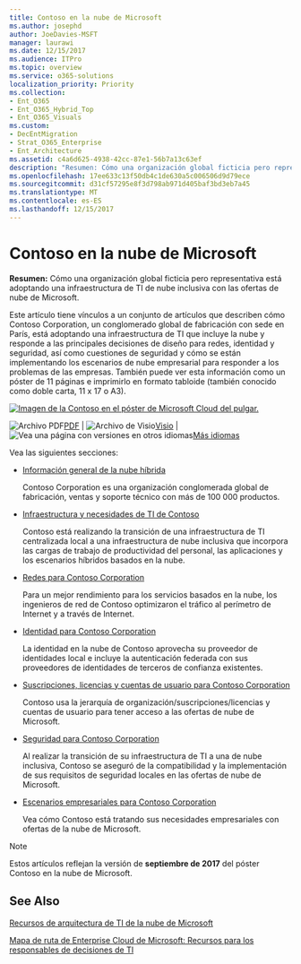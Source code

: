 ```yaml
---
title: Contoso en la nube de Microsoft
ms.author: josephd
author: JoeDavies-MSFT
manager: laurawi
ms.date: 12/15/2017
ms.audience: ITPro
ms.topic: overview
ms.service: o365-solutions
localization_priority: Priority
ms.collection:
- Ent_O365
- Ent_O365_Hybrid_Top
- Ent_O365_Visuals
ms.custom:
- DecEntMigration
- Strat_O365_Enterprise
- Ent_Architecture
ms.assetid: c4a6d625-4938-42cc-87e1-56b7a13c63ef
description: "Resumen: Cómo una organización global ficticia pero representativa está adoptando una infraestructura de TI de nube inclusiva con las ofertas de nube de Microsoft."
ms.openlocfilehash: 17ee633c13f50db4c1de630a5c006506d9d79ece
ms.sourcegitcommit: d31cf57295e8f3d798ab971d405baf3bd3eb7a45
ms.translationtype: MT
ms.contentlocale: es-ES
ms.lasthandoff: 12/15/2017
---
```

# <a name="contoso-in-the-microsoft-cloud"></a>Contoso en la nube de Microsoft

 **Resumen:** Cómo una organización global ficticia pero representativa está adoptando una infraestructura de TI de nube inclusiva con las ofertas de nube de Microsoft.
  
Este artículo tiene vínculos a un conjunto de artículos que describen cómo Contoso Corporation, un conglomerado global de fabricación con sede en París, está adoptando una infraestructura de TI que incluye la nube y responde a las principales decisiones de diseño para redes, identidad y seguridad, así como cuestiones de seguridad y cómo se están implementando los escenarios de nube empresarial para responder a los problemas de las empresas. También puede ver esta información como un póster de 11 páginas e imprimirlo en formato tabloide (también conocido como doble carta, 11 x 17 o A3).
  
[![Imagen de la Contoso en el póster de Microsoft Cloud del pulgar.](images/Contoso_Poster/Thumbnail.png)](https://www.microsoft.com/download/details.aspx?id=54427)
  
![Archivo PDF](images/Common_Images/PDFIcon.png)[PDF](https://go.microsoft.com/fwlink/p/?linkid=842085)  | ![Archivo de Visio](images/Common_Images/VisioIcon.png)[Visio](https://go.microsoft.com/fwlink/p/?linkid=842086)  | ![Vea una página con versiones en otros idiomas](images/Common_Images/GlobeIcon.png)[Más idiomas](https://www.microsoft.com/download/details.aspx?id=54427)
  
Vea las siguientes secciones:
  
- [Información general de la nube híbrida](hybrid-cloud-overview.md)
    
    Contoso Corporation es una organización conglomerada global de fabricación, ventas y soporte técnico con más de 100 000 productos.
    
- [Infraestructura y necesidades de TI de Contoso](contoso-it-infrastructure-and-needs.md)
    
    Contoso está realizando la transición de una infraestructura de TI centralizada local a una infraestructura de nube inclusiva que incorpora las cargas de trabajo de productividad del personal, las aplicaciones y los escenarios híbridos basados en la nube.
    
- [Redes para Contoso Corporation](networking-for-the-contoso-corporation.md)
    
    Para un mejor rendimiento para los servicios basados en la nube, los ingenieros de red de Contoso optimizaron el tráfico al perímetro de Internet y a través de Internet.
    
- [Identidad para Contoso Corporation](identity-for-the-contoso-corporation.md)
    
    La identidad en la nube de Contoso aprovecha su proveedor de identidades local e incluye la autenticación federada con sus proveedores de identidades de terceros de confianza existentes.
    
- [Suscripciones, licencias y cuentas de usuario para Contoso Corporation](subscriptions-licenses-and-user-accounts-for-the-contoso-corporation.md)
    
    Contoso usa la jerarquía de organización/suscripciones/licencias y cuentas de usuario para tener acceso a las ofertas de nube de Microsoft.
    
- [Seguridad para Contoso Corporation](security-for-the-contoso-corporation.md)
    
    Al realizar la transición de su infraestructura de TI a una de nube inclusiva, Contoso se aseguró de la compatibilidad y la implementación de sus requisitos de seguridad locales en las ofertas de nube de Microsoft.
    
- [Escenarios empresariales para Contoso Corporation](enterprise-scenarios-for-the-contoso-corporation.md)
    
    Vea cómo Contoso está tratando sus necesidades empresariales con ofertas de la nube de Microsoft.
    
> [!NOTE]
> Estos artículos reflejan la versión de **septiembre de 2017** del póster Contoso en la nube de Microsoft.
  
## <a name="see-also"></a>See Also

[Recursos de arquitectura de TI de la nube de Microsoft](microsoft-cloud-it-architecture-resources.md)

[Mapa de ruta de Enterprise Cloud de Microsoft: Recursos para los responsables de decisiones de TI](https://sway.com/FJ2xsyWtkJc2taRD)



